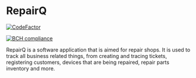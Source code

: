# RepairQ

[![CodeFactor](https://www.codefactor.io/repository/github/zoran-jankov/repairq/badge)](https://www.codefactor.io/repository/github/zoran-jankov/repairq)

[![BCH compliance](https://bettercodehub.com/edge/badge/Zoran-Jankov/RepairQ?branch=master)](https://bettercodehub.com/)


 
RepairQ is a software application that is aimed for repair shops. It is used to track all business related things, from creating and tracing tickets, registering customers, devices that are being repaired, repair parts inventory and more.
